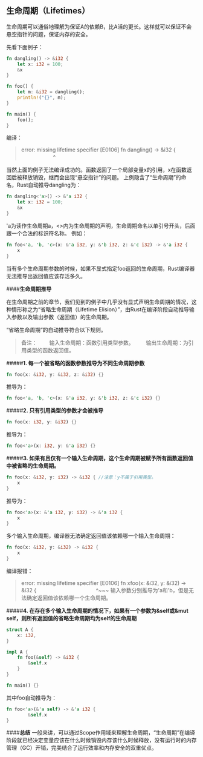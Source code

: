 **生命周期（Lifetimes）**
-------------
生命周期可以通俗地理解为保证A的依赖B，比A活的更长。这样就可以保证不会悬空指针的问题，保证内存的安全。

先看下面例子：
```rust
fn dangling() -> &i32 {
    let x: i32 = 100;
    &x
}

fn foo() {
	let m: &i32 = dangling();
	println!("{}", m);
}

fn main() {
	foo();
}
```
编译：
> error: missing lifetime specifier [E0106]
fn dangling() -> &i32 {
　　　　　　^

当然上面的例子无法编译成功的。函数返回了一个局部变量x的引用，x在函数返回后被释放销毁，继而会出现“悬空指针”的问题。
上例隐含了“生命周期”的命名，Rust自动推导dangling为：
```rust
fn dangling<'a>() -> &'a i32 {
    let x: i32 = 100;
    &x
}
```
'a为读作生命周期a，<>内为生命周期的声明，生命周期命名以单引号开头，后面跟一个合法的标识符名称。
例如：
```rust
fn foo<'a, 'b, 'c>(x: &'a i32, y: &'b i32, z: &'c i32) -> &'a i32 {
	x
}
```

当有多个生命周期参数的时候，如果不显式指定foo返回的生命周期，Rust编译器无法推导出返回值应该存活多久。

####**生命周期推导**

在生命周期之前的章节，我们见到的例子中几乎没有显式声明生命周期的情况，这种情形称之为“省略生命周期（Lifetime Elision）”，由Rust在编译阶段自动推导输入参数以及输出参数（返回值）的生命周期。

“省略生命周期”的自动推导符合以下规则。

> 备注：
> 　　输入生命周期：函数引用类型参数。
> 　　输出生命周期：为引用类型的函数返回值。

#####**1. 每一个被省略的函数参数推导为不同生命周期参数**
```rust
fn foo(x: &i32, y: &i32, z: &i32) {}
```
推导为：
```rust
fn foo<'a, 'b, 'c>(x: &'a i32, y: &'b i32, z: &'c i32) {}
```

#####**2. 只有引用类型的参数才会被推导**
```rust
fn foo(x: i32, y: &i32) {}
```
推导为：
```rust
fn foo<'a>(x: i32, y: &'a i32) {}
```

#####**3. 如果有且仅有一个输入生命周期，这个生命周期被赋予所有函数返回值中被省略的生命周期。**
```rust
fn foo(x: &i32, y: i32) -> &i32 { //注意：y不属于引用类型。
	x
}
```
推导为：
```rust
fn foo<'a>(x: &'a i32, y: i32) -> &'a i32 {
	x
}
```

多个输入生命周期，编译器无法确定返回值该依赖哪一个输入生命周期：
```rust
fn foo(x: &i32, y: &i32) -> &i32 {
	x
}
```
编译报错：
>error: missing lifetime specifier [E0106]
fn xfoo(x: &i32, y: &i32) -> &i32 {
　　　　　　　　　　　^~~~
输入参数分别推导为'a和'b，但是无法确定返回值该依赖哪一个生命周期。


#####**4. 在存在多个输入生命周期的情况下，如果有一个参数为&self或&mut self，则所有返回值的省略生命周期均为self的生命周期**
```rust
struct A {
    x: i32,
}

impl A {
	fn foo(&self) -> &i32 {
		&self.x
	}
}

fn main() {}
```
其中foo自动推导为：
```rust
fn foo<'a>(&'a self) -> &'a i32 {
		&self.x
}
```

####**总结**
一般来讲，可以通过Scope作用域来理解生命周期，“生命周期”在编译阶段就已经决定变量应该在什么时候销毁内存该什么时候释放，没有运行时的内存管理（GC）开销，完美结合了运行效率和内存安全的双重优点。
